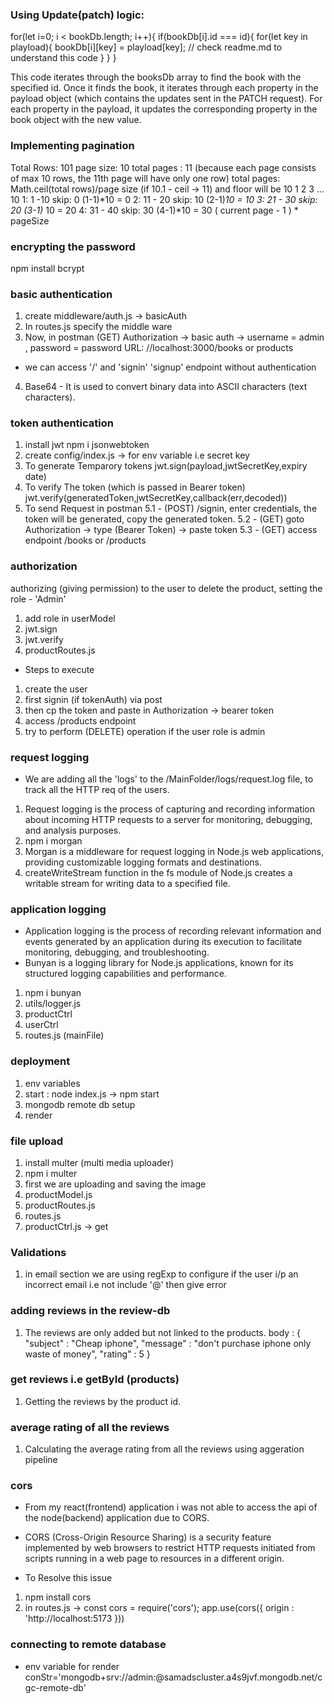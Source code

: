 ### Using Update(patch) logic:
for(let i=0; i < bookDb.length; i++){
        if(bookDb[i].id === id){
            for(let key in playload){
                bookDb[i][key] = playload[key]; // check readme.md to understand this code 
            }
        }
    }

This code iterates through the booksDb array to find the book with the specified id. Once it finds the book, it iterates through each property in the payload object (which contains the updates sent in the PATCH request). For each property in the payload, it updates the corresponding property in the book object with the new value.

### Implementing pagination
Total Rows: 101
page size: 10
total pages : 11 (because each page consists of max 10 rows, the 11th page will have only one row)
total pages:  Math.ceil(total rows)/page size (if 10.1 - ceil -> 11) and floor will be 10
1 2 3 ... 10
1: 1 -10   skip: 0   (1-1)*10 = 0
2: 11 - 20 skip: 10  (2-1)*10 = 10
3: 21 - 30  skip: 20 (3-1)* 10 = 20
4: 31 - 40 skip: 30  (4-1)*10 = 30
( current page - 1 ) * pageSize

### encrypting the password
npm install bcrypt

### basic authentication
1. create middleware/auth.js -> basicAuth
2. In routes.js specify the middle ware
3. Now, in postman (GET)
Authorization -> basic auth -> username = admin , password = password
URL: //localhost:3000/books or products
- we can access '/' and 'signin' 'signup' endpoint without authentication
4. Base64 - It is used to convert binary data into ASCII characters (text characters).

### token authentication
1. install jwt 
   npm i jsonwebtoken
2. create config/index.js -> for env variable i.e secret key
3. To generate Temparory tokens 
   jwt.sign(payload,jwtSecretKey,expiry date)
4. To verify The token (which is passed in Bearer token)
   jwt.verify(generatedToken,jwtSecretKey,callback(err,decoded))
5. To send Request in postman
   5.1 - (POST) /signin, enter credentials, the token will be generated, copy the generated token.
   5.2 - (GET) goto Authorization -> type (Bearer Token) -> paste token
   5.3 - (GET) access endpoint /books or /products

### authorization
authorizing (giving permission) to the user to delete the product, setting the role - 'Admin'
1. add role in userModel
2. jwt.sign
3. jwt.verify
4. productRoutes.js

- Steps to execute
1. create the user 
2. first signin (if tokenAuth) via post
3. then cp the token and paste in Authorization -> bearer token
4. access /products endpoint
5. try to perform (DELETE) operation if the user role is admin

### request logging
- We are adding all the 'logs' to the /MainFolder/logs/request.log file, to track all the HTTP req
of the users.
1. Request logging is the process of capturing and recording information about incoming HTTP
requests to a server for monitoring, debugging, and analysis purposes.
2. npm i morgan
3. Morgan is a middleware for request logging in Node.js web applications, providing customizable
logging formats and destinations.
4. createWriteStream function in the fs module of Node.js creates a writable stream for writing
data to a specified file.

### application logging
- Application logging is the process of recording relevant information and events generated by an application during its execution to facilitate monitoring, debugging, and troubleshooting.
- Bunyan is a logging library for Node.js applications, known for its structured logging capabilities and performance.
1. npm i bunyan
2. utils/logger.js
3. productCtrl
4. userCtrl
5. routes.js (mainFile)

### deployment 
1. env variables
2. start : node index.js -> npm start
3. mongodb remote db setup
4. render

### file upload
1. install multer (multi media uploader)
2. npm i multer
3. first we are uploading and saving the image
6. productModel.js
4. productRoutes.js
5. routes.js
7. productCtrl.js -> get 

### Validations
1. in email section we are using regExp to configure if the user i/p an incorrect email
i.e not include '@' then give error

### adding reviews in the review-db
1. The reviews are only added but not linked to the products.
body : {
   "subject" : "Cheap iphone",
   "message" : "don't purchase iphone only waste of money",
   "rating" : 5
}

### get reviews i.e getById (products)
1. Getting the reviews by the product id.

### average rating of all the reviews
1. Calculating the average rating from all the reviews using aggeration pipeline

### cors
- From my react(frontend) application i was not able to access the api of the node(backend) application due to CORS.

- CORS (Cross-Origin Resource Sharing) is a security feature implemented by web browsers to restrict HTTP requests initiated from scripts running in a web page to resources in a different origin.

- To Resolve this issue
1. npm install cors
2. in routes.js -> 
const cors = require('cors');
app.use(cors({ origin : 'http://localhost:5173 }))

### connecting to remote database
- env variable for render
conStr='mongodb+srv://admin:<password>@samadscluster.a4s9jvf.mongodb.net/cgc-remote-db'